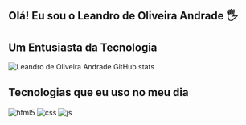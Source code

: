 ## Olá! Eu sou o Leandro de Oliveira Andrade  🖐️

<h2>Um Entusiasta da Tecnologia</h2>



![Leandro de Oliveira Andrade GitHub stats](https://github-readme-stats.vercel.app/api?username=LeandroAndrade30&show_icons=true&theme=highcontrast)

## Tecnologias que eu uso no meu dia

<div style="display: inline_block">
  <img align="center" alt="html5" src="https://img.shields.io/badge/HTML5-E34F26?style=for-the-badge&logo=html5&logoColor=white" />
  <img align="center" alt="css" src="https://img.shields.io/badge/CSS3-1572B6?style=for-the-badge&logo=css3&logoColor=white" />
  <img align="center" alt="js" src="https://img.shields.io/badge/JavaScript-F7DF1E?style=for-the-badge&logo=javascript&logoColor=black" />

  
 
</div><br/>




